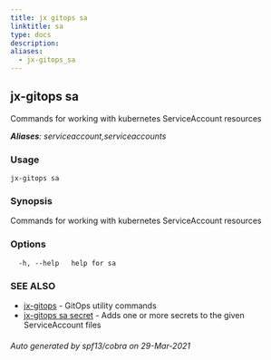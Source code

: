 ```yaml
---
title: jx gitops sa
linktitle: sa
type: docs
description: 
aliases:
  - jx-gitops_sa
---
```


## jx-gitops sa

Commands for working with kubernetes ServiceAccount resources

***Aliases**: serviceaccount,serviceaccounts*

### Usage

```
jx-gitops sa
```

### Synopsis

Commands for working with kubernetes ServiceAccount resources

### Options

```
  -h, --help   help for sa
```

### SEE ALSO

* [jx-gitops](..)	 - GitOps utility commands
* [jx-gitops sa secret](jx-gitops_sa_secret)	 - Adds one or more secrets to the given ServiceAccount files

###### Auto generated by spf13/cobra on 29-Mar-2021
